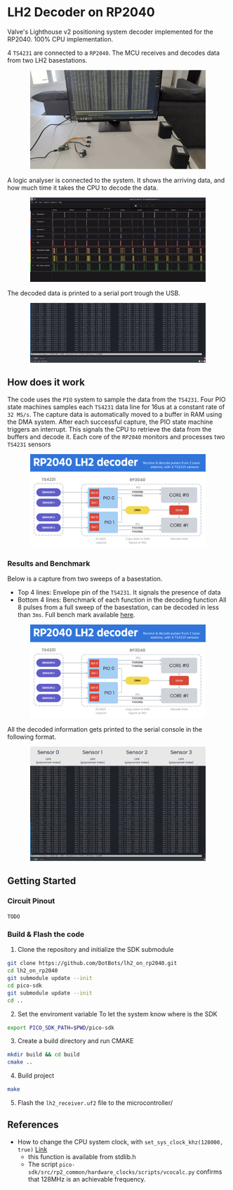 # LH2 Decoder on RP2040
Valve's Lighthouse v2 positioning system decoder implemented for the RP2040.
100% CPU implementation.

4 `TS4231` are connected to a `RP2040`. The MCU receives and decodes data from two LH2 basestations.

<p align="center">
  <img src="static/hardware_setup.gif" alt="RP2040 with 4 TS4231 receiving pulses from 2 LH2 basestations"  width="400"/>
</p>

A logic analyser is connected to the system. It shows the arriving data, and how much time it takes the CPU to decode the data.
<p align="center">
  <img src="static/logic_analyser.gif" alt="Logic analyser data"  width="400"/>
</p>

The decoded data is printed to a serial port trough the USB. 
<p align="center">
  <img src="static/serial_log.gif" alt="Serial log with LH2 data"  width="400"/>
</p>


## How does it work

The code uses the `PIO` system to sample the data from the `TS4231`. Four PIO state machines samples each `TS4231` data line for 16us at a constant rate of `32 MS/s`.
The capture data is automatically moved to a buffer in RAM using the DMA system. After each successful capture, the PIO state machine triggers an interrupt. 
This signals the CPU to retrieve the data from the buffers and decode it. Each core of the `RP2040` monitors and processes two `TS4231` sensors

<p align="center">
  <img src="static/algorithm_explanation.png" alt="diagram of how the system works"  width="400"/>
</p>

### Results and Benchmark

Below is a capture from two sweeps of a basestation.
- Top 4 lines:  Envelope pin of the `TS4231`. It signals the presence of data
- Bottom 4 lines: Benchmark of each function in the decoding function
All 8 pulses from a full sweep of the basestation, can be decoded in less than `3ms`.
Full bench mark available [here](https://github.com/DotBots/lh2_on_rp2040/issues/2).
<p align="center">
  <img src="static/algorithm_explanation.png" alt="diagram of how the system works"  width="400"/>
</p>

All the decoded information gets printed to the serial console in the following format.
<p align="center">
  <img src="static/serial_log_annotated.png" alt="diagram of how the system works"  width="400"/>
</p>

## Getting Started

### Circuit Pinout

`TODO`

### Build & Flash the code
1. Clone the repository and initialize the SDK submodule
```bash
git clone https://github.com/DotBots/lh2_on_rp2040.git
cd lh2_on_rp2040
git submodule update --init
cd pico-sdk
git submodule update --init
cd ..
```

2. Set the enviroment variable
To let the system know where is the SDK
```bash
export PICO_SDK_PATH=$PWD/pico-sdk
```

3. Create a build directory and run CMAKE
```bash
mkdir build && cd build
cmake ..
```

4. Build project
```bash
make
```

5. Flash the `lh2_receiver.uf2` file to the microcontroller/


## References

- How to change the CPU system clock, with `set_sys_clock_khz(128000, true)` [Link](https://forums.raspberrypi.com/viewtopic.php?t=301902)
  - this function is available from stdlib.h
  - The script `pico-sdk/src/rp2_common/hardware_clocks/scripts/vcocalc.py` confirms that 128MHz is an achievable frequency.